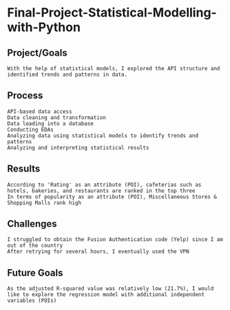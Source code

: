 # Final-Project-Statistical-Modelling-with-Python

## Project/Goals
    With the help of statistical models, I explored the API structure and identified trends and patterns in data.

## Process
    API-based data access
    Data cleaning and transformation
    Data loading into a database
    Conducting EDAs
    Analyzing data using statistical models to identify trends and patterns
    Analyzing and interpreting statistical results

## Results
    According to 'Rating' as an attribute (POI), cafeterias such as hotels, bakeries, and restaurants are ranked in the top three
    In terms of popularity as an attribute (POI), Miscellaneous Stores & Shopping Malls rank high

## Challenges 
    I struggled to obtain the Fusion Authentication code (Yelp) since I am out of the country
    After retrying for several hours, I eventually used the VPN

## Future Goals
    As the adjusted R-squared value was relatively low (21.7%), I would like to explore the regression model with additional independent variables (POIs)
    